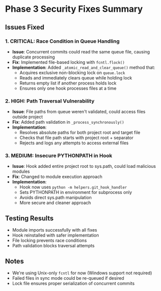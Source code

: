 # Phase 3 Security Fixes Summary

## Issues Fixed

### 1. CRITICAL: Race Condition in Queue Handling
- **Issue**: Concurrent commits could read the same queue file, causing duplicate processing
- **Fix**: Implemented file-based locking with `fcntl.flock()` 
- **Implementation**: Added `_atomic_read_and_clear_queue()` method that:
  - Acquires exclusive non-blocking lock on `queue.lock`
  - Reads and immediately clears queue while holding lock
  - Returns empty list if another process holds lock
  - Ensures only one hook processes files at a time

### 2. HIGH: Path Traversal Vulnerability
- **Issue**: File paths from queue weren't validated, could access files outside project
- **Fix**: Added path validation in `_process_synchronously()`
- **Implementation**:
  - Resolves absolute paths for both project root and target file
  - Checks that file path starts with project root + separator
  - Rejects and logs any attempts to access external files

### 3. MEDIUM: Insecure PYTHONPATH in Hook
- **Issue**: Hook added entire project root to sys.path, could load malicious modules
- **Fix**: Changed to module execution approach
- **Implementation**:
  - Hook now uses `python -m helpers.git_hook_handler`
  - Sets PYTHONPATH in environment for subprocess only
  - Avoids direct sys.path manipulation
  - More secure and cleaner approach

## Testing Results
- Module imports successfully with all fixes
- Hook reinstalled with safer implementation
- File locking prevents race conditions
- Path validation blocks traversal attempts

## Notes
- We're using Unix-only `fcntl` for now (Windows support not required)
- Failed files in sync mode could be re-queued if desired
- Lock file ensures proper serialization of concurrent commits
